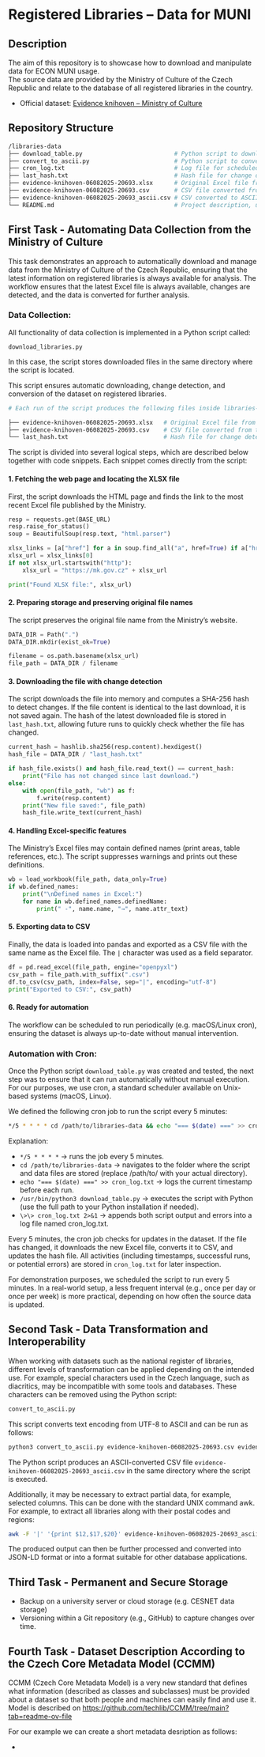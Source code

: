 # Registered Libraries – Data for MUNI

## Description
The aim of this repository is to showcase how to download and manipulate data for ECON MUNI usage.  
The source data are provided by the Ministry of Culture of the Czech Republic and relate to the database of all registered libraries in the country.  

- Official dataset: [Evidence knihoven – Ministry of Culture](https://mk.gov.cz/evidence-knihoven-adresar-knihoven-evidovanych-ministerstvem-kultury-a-souvisejici-informace-cs-341)

## Repository Structure
```bash
/libraries-data
├── download_table.py                          # Python script to download and convert XLSX data to CSV
├── convert_to_ascii.py                        # Python script to convert CSV file with UTF-8 to ASCII
├── cron_log.txt                               # Log file for scheduled automated processing of download_table.py
├── last_hash.txt                              # Hash file for change detection
├── evidence-knihoven-06082025-20693.xlsx      # Original Excel file from the Ministry
├── evidence-knihoven-06082025-20693.csv       # CSV file converted from the original Excel file
├── evidence-knihoven-06082025-20693_ascii.csv # CSV converted to ASCII (no Czech diacritics)
└── README.md                                  # Project description, usage instructions

```

## First Task - Automating Data Collection from the Ministry of Culture
This task demonstrates an approach to automatically download and manage data from the Ministry of Culture of the Czech Republic, ensuring that the latest information on registered libraries is always available for analysis. The workflow ensures that the latest Excel file is always available, changes are detected, and the data is converted for further analysis.

### Data Collection:
All functionality of data collection is implemented in a Python script called:
```shell
download_libraries.py
```

In this case, the script stores downloaded files in the same directory where the script is located.

This script ensures automatic downloading, change detection, and conversion of the dataset on registered libraries.

```bash
# Each run of the script produces the following files inside libraries-data/:

├── evidence-knihoven-06082025-20693.xlsx   # Original Excel file from the Ministry
├── evidence-knihoven-06082025-20693.csv    # CSV file converted from the original Excel file
└── last_hash.txt                           # Hash file for change detection
```

The script is divided into several logical steps, which are described below together with code snippets. Each snippet comes directly from the script:

#### 1. Fetching the web page and locating the XLSX file
First, the script downloads the HTML page and finds the link to the most recent Excel file published by the Ministry.
```python
resp = requests.get(BASE_URL)
resp.raise_for_status()
soup = BeautifulSoup(resp.text, "html.parser")

xlsx_links = [a["href"] for a in soup.find_all("a", href=True) if a["href"].endswith(".xlsx")]
xlsx_url = xlsx_links[0]
if not xlsx_url.startswith("http"):
    xlsx_url = "https://mk.gov.cz" + xlsx_url

print("Found XLSX file:", xlsx_url)
```

#### 2. Preparing storage and preserving original file names
The script preserves the original file name from the Ministry’s website.
```python
DATA_DIR = Path(".")
DATA_DIR.mkdir(exist_ok=True)

filename = os.path.basename(xlsx_url)
file_path = DATA_DIR / filename
```

#### 3. Downloading the file with change detection
The script downloads the file into memory and computes a SHA-256 hash to detect changes. If the file content is identical to the last download, it is not saved again. The hash of the latest downloaded file is stored in `last_hash.txt`, allowing future runs to quickly check whether the file has changed.

```python
current_hash = hashlib.sha256(resp.content).hexdigest()
hash_file = DATA_DIR / "last_hash.txt"

if hash_file.exists() and hash_file.read_text() == current_hash:
    print("File has not changed since last download.")
else:
    with open(file_path, "wb") as f:
        f.write(resp.content)
    print("New file saved:", file_path)
    hash_file.write_text(current_hash)
```

#### 4. Handling Excel-specific features
The Ministry’s Excel files may contain defined names (print areas, table references, etc.). The script suppresses warnings and prints out these definitions.
```python
wb = load_workbook(file_path, data_only=True)
if wb.defined_names:
    print("\nDefined names in Excel:")
    for name in wb.defined_names.definedName:
        print(" -", name.name, "→", name.attr_text)
```

#### 5. Exporting data to CSV
Finally, the data is loaded into pandas and exported as a CSV file with the same name as the Excel file. The `|` character was used as a field separator.
```python
df = pd.read_excel(file_path, engine="openpyxl")
csv_path = file_path.with_suffix(".csv")
df.to_csv(csv_path, index=False, sep="|", encoding="utf-8")
print("Exported to CSV:", csv_path)
```

#### 6. Ready for automation
The workflow can be scheduled to run periodically (e.g. macOS/Linux cron), ensuring the dataset is always up-to-date without manual intervention.

### Automation with Cron:
Once the Python script `download_table.py` was created and tested, the next step was to ensure that it can run automatically without manual execution.
For our purposes, we use cron, a standard scheduler available on Unix-based systems (macOS, Linux).

We defined the following cron job to run the script every 5 minutes:
```bash
*/5 * * * * cd /path/to/libraries-data && echo "=== $(date) ===" >> cron_log.txt && /usr/bin/python3 download_table.py >> cron_log.txt 2>&1
```

Explanation:
* `*/5 * * * *` → runs the job every 5 minutes.
* `cd /path/to/libraries-data` → navigates to the folder where the script and data files are stored (replace /path/to/ with your actual directory).
* `echo "=== $(date) ===" >> cron_log.txt` → logs the current timestamp before each run.
* `/usr/bin/python3 download_table.py` → executes the script with Python (use the full path to your Python installation if needed).
* `\>\> cron_log.txt 2>&1` → appends both script output and errors into a log file named cron_log.txt.

Every 5 minutes, the cron job checks for updates in the dataset. If the file has changed, it downloads the new Excel file, converts it to CSV, and updates the hash file. All activities (including timestamps, successful runs, or potential errors) are stored in `cron_log.txt` for later inspection.

For demonstration purposes, we scheduled the script to run every 5 minutes. In a real-world setup, a less frequent interval (e.g., once per day or once per week) is more practical, depending on how often the source data is updated.

## Second Task - Data Transformation and Interoperability
When working with datasets such as the national register of libraries, different levels of transformation can be applied depending on the intended use. For example, special characters used in the Czech language, such as diacritics, may be incompatible with some tools and databases. These characters can be removed using the Python script:
```bash
convert_to_ascii.py
```

This script converts text encoding from UTF-8 to ASCII and can be run as follows:

```bash
python3 convert_to_ascii.py evidence-knihoven-06082025-20693.csv evidence-knihoven-06082025-20693_ascii.csv
```

The Python script produces an ASCII-converted CSV file `evidence-knihoven-06082025-20693_ascii.csv` in the same directory where the script is executed.

Additionally, it may be necessary to extract partial data, for example, selected columns. This can be done with the standard UNIX command awk. For example, to extract all libraries along with their postal codes and regions:

```bash
awk -F '|' '{print $12,$17,$20}' evidence-knihoven-06082025-20693_ascii.csv
```

The produced output can then be further processed and converted into JSON-LD format or into a format suitable for other database applications.

## Third Task - Permanent and Secure Storage

* Backup on a university server or cloud storage (e.g. CESNET data storage)
* Versioning within a Git repository (e.g., GitHub) to capture changes over time.

## Fourth Task - Dataset Description According to the Czech Core Metadata Model (CCMM)
CCMM (Czech Core Metadata Model) is a very new standard that defines what information (described as classes and subclasses) must be provided about a dataset so that both people and machines can easily find and use it. Model is described on https://github.com/techlib/CCMM/tree/main?tab=readme-ov-file

For our example we can create a short metadata desription as follows:

* **<title>** e.g., “Registry of Libraries Registered by the Czech Ministry of Culture”
* **<description_text>** A dataset containing information about libraries officially registered by the Czech Ministry of Culture, including their names, addresses, and types.
* **<time_reference>** Current registry (snapshot as of 06082025)
* **<resource_url>** [link to download the dataset](https://mk.gov.cz/evidence-knihoven-adresar-knihoven-evidovanych-ministerstvem-kultury-a-souvisejici-informace-cs-341)

Created metada will be put in the head of the JSON-LD file we already created with the library data.





